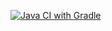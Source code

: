 [![Java CI with Gradle](https://github.com/PolinaKuznecova87/API/actions/workflows/gradle.yml/badge.svg)](https://github.com/PolinaKuznecova87/API/actions/workflows/gradle.yml)

